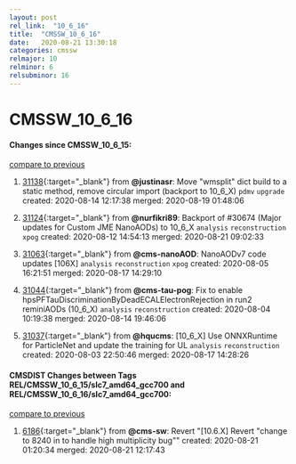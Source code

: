 ```yaml
---
layout: post
rel_link:  "10_6_16"
title:  "CMSSW_10_6_16"
date:   2020-08-21 13:30:18
categories: cmssw
relmajor: 10
relminor: 6
relsubminor: 16
---
```


# CMSSW_10_6_16
#### Changes since CMSSW_10_6_15:
[compare to previous](https://github.com/cms-sw/cmssw/compare/CMSSW_10_6_15...CMSSW_10_6_16)



1. [31138](http://github.com/cms-sw/cmssw/pull/31138){:target="_blank"}  from **@justinasr**: Move "wmsplit" dict build to a static method, remove circular import (backport to 10_6_X) `pdmv`  `upgrade`  created: 2020-08-14 12:17:38 merged: 2020-08-19 01:48:06



2. [31124](http://github.com/cms-sw/cmssw/pull/31124){:target="_blank"}  from **@nurfikri89**: Backport of #30674 (Major updates for Custom JME NanoAODs) to 10_6_X `analysis`  `reconstruction`  `xpog`  created: 2020-08-12 14:54:13 merged: 2020-08-21 09:02:33



3. [31063](http://github.com/cms-sw/cmssw/pull/31063){:target="_blank"}  from **@cms-nanoAOD**: NanoAODv7 code updates [106X] `analysis`  `reconstruction`  `xpog`  created: 2020-08-05 16:21:51 merged: 2020-08-17 14:29:10



4. [31044](http://github.com/cms-sw/cmssw/pull/31044){:target="_blank"}  from **@cms-tau-pog**: Fix to enable hpsPFTauDiscriminationByDeadECALElectronRejection in run2 reminiAODs (10_6_X) `analysis`  `reconstruction`  created: 2020-08-04 10:19:38 merged: 2020-08-14 19:46:06



5. [31037](http://github.com/cms-sw/cmssw/pull/31037){:target="_blank"}  from **@hqucms**: [10_6_X] Use ONNXRuntime for ParticleNet and update the training for UL `analysis`  `reconstruction`  created: 2020-08-03 22:50:46 merged: 2020-08-17 14:28:26



#### CMSDIST Changes between Tags REL/CMSSW_10_6_15/slc7_amd64_gcc700 and REL/CMSSW_10_6_16/slc7_amd64_gcc700:
[compare to previous](https://github.com/cms-sw/cmsdist/compare/REL/CMSSW_10_6_15/slc7_amd64_gcc700...REL/CMSSW_10_6_16/slc7_amd64_gcc700)



1. [6186](http://github.com/cms-sw/cmsdist/pull/6186){:target="_blank"}  from **@cms-sw**: Revert "[10.6.X] Revert "change to 8240 in to handle high multiplicity bug"" created: 2020-08-21 01:20:34 merged: 2020-08-21 12:17:43
